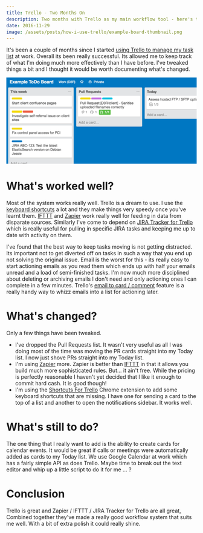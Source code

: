 ```yaml
---
title: Trello - Two Months On
description: Two months with Trello as my main workflow tool - here's the skinny
date: 2016-11-29
image: /assets/posts/how-i-use-trello/example-board-thumbnail.png
---
```


It's been a couple of months since I started [using Trello to manage my task list](/2016/how-i-use-trello/) at work. Overall its been really successful. Its allowed me to keep track of what I'm doing much more effectively than I have before. I've tweaked things a bit and I thought it would be worth documenting what's changed.

![Example ToDo Board][image-board-thumbnail]

# What's worked well?

Most of the system works really well. Trello is a dream to use. I use the [keyboard shortcuts] a lot and they make things very speedy once you've learnt them. [IFTTT] and [Zapier] work really well for feeding in data from disparate sources. Similarly I've come to depend on [JIRA Tracker for Trello] which is really useful for pulling in specific JIRA tasks and keeping me up to date with activity on them.

I've found that the best way to keep tasks moving is not getting distracted. Its important not to get diverted off on tasks in such a way that you end up not solving the original issue. Email is the worst for this - its really easy to start actioning emails as you read them which ends up with half your emails unread and a load of semi-finished tasks. I'm now much more disciplined about deleting or archiving emails I don't need and only actioning ones I can complete in a few minutes. Trello's [email to card / comment] feature is a really handy way to whizz emails into a list for actioning later.

# What's changed?

Only a few things have been tweaked.

* I've dropped the Pull Requests list. It wasn't very useful as all I was doing most of the time was moving the PR cards straight into my Today list. I now just shove PRs straight into my Today list.
* I'm using [Zapier] more. Zapier is better than [IFTTT] in that it allows you build much more sophisticated rules. But... it ain't free. While the pricing is perfectly reasonable I haven't yet decided that I like it enough to commit hard cash. It is good though!
* I'm using the [Shortcuts For Trello] Chrome extension to add some keyboard shortcuts that are missing. I have one for sending a card to the top of a list and another to open the notifications sidebar. It works well.

# What's still to do?

The one thing that I really want to add is the ability to create cards for calendar events. It would be great if calls or meetings were automatically added as cards to my Today list. We use Google Calendar at work which has a fairly simple API as does Trello. Maybe time to break out the text editor and whip up a little script to do it for me ... ?

# Conclusion

Trello is great and Zapier / IFTTT / JIRA Tracker for Trello are all great, Combined together they've made a really good workflow system that suits me well. With a bit of extra polish it could really shine.

[keyboard shortcuts]: https://trello.com/shortcuts
[ifttt]: https://ifttt.com
[zapier]: https://zapier.com
[ain't free]: https://zapier.com/pricing/
[Jira Tracker for Trello]: https://github.com/somebox/jira-tracker-for-trello
[Shortcuts For Trello]: https://github.com/bulkan/shortcuts-for-trello
[email to card / comment]: http://help.trello.com/article/809-creating-cards-by-email
[image-board-thumbnail]: /assets/posts/how-i-use-trello/example-board-thumbnail.png
